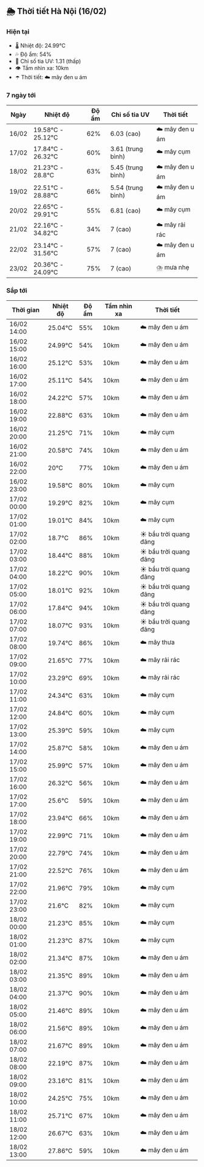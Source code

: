 ## 🌦️ Thời tiết Hà Nội (16/02)

### Hiện tại

- 🌡️ Nhiệt độ: 24.99℃
- 💦 Độ ẩm: 54%
- 🌟 Chỉ số tia UV: 1.31 (thấp)
- 👁️ Tầm nhìn xa: 10km
- ☂️ Thời tiết: ☁️ mây đen u ám

### 7 ngày tới

| Ngày | Nhiệt độ | Độ ẩm | Chỉ số tia UV | Thời tiết |
| --- | --- | --- | --- | --- |
| 16/02 | 19.58℃ - 25.12℃ | 62% | 6.03 (cao) | ☁️ mây đen u ám |
| 17/02 | 17.84℃ - 26.32℃ | 60% | 3.61 (trung bình) | ☁️ mây cụm |
| 18/02 | 21.23℃ - 28.8℃ | 63% | 5.45 (trung bình) | ☁️ mây đen u ám |
| 19/02 | 22.51℃ - 28.88℃ | 66% | 5.54 (trung bình) | ☁️ mây đen u ám |
| 20/02 | 22.65℃ - 29.91℃ | 55% | 6.81 (cao) | ☁️ mây cụm |
| 21/02 | 22.16℃ - 34.82℃ | 34% | 7 (cao) | ☁️ mây rải rác |
| 22/02 | 23.14℃ - 31.56℃ | 57% | 7 (cao) | ☁️ mây đen u ám |
| 23/02 | 20.36℃ - 24.09℃ | 75% | 7 (cao) | ⛈️ mưa nhẹ |

### Sắp tới

| Thời gian | Nhiệt độ | Độ ẩm | Tầm nhìn xa | Thời tiết |
| --- | --- | --- | --- | --- |
| 16/02 14:00 | 25.04℃ | 55% | 10km | ☁️ mây đen u ám |
| 16/02 15:00 | 24.99℃ | 54% | 10km | ☁️ mây đen u ám |
| 16/02 16:00 | 25.12℃ | 53% | 10km | ☁️ mây đen u ám |
| 16/02 17:00 | 25.11℃ | 54% | 10km | ☁️ mây đen u ám |
| 16/02 18:00 | 24.22℃ | 57% | 10km | ☁️ mây đen u ám |
| 16/02 19:00 | 22.88℃ | 63% | 10km | ☁️ mây đen u ám |
| 16/02 20:00 | 21.25℃ | 71% | 10km | ☁️ mây cụm |
| 16/02 21:00 | 20.58℃ | 74% | 10km | ☁️ mây đen u ám |
| 16/02 22:00 | 20℃ | 77% | 10km | ☁️ mây đen u ám |
| 16/02 23:00 | 19.58℃ | 80% | 10km | ☁️ mây cụm |
| 17/02 00:00 | 19.29℃ | 82% | 10km | ☁️ mây cụm |
| 17/02 01:00 | 19.01℃ | 84% | 10km | ☁️ mây cụm |
| 17/02 02:00 | 18.7℃ | 86% | 10km | ☀️ bầu trời quang đãng |
| 17/02 03:00 | 18.44℃ | 88% | 10km | ☀️ bầu trời quang đãng |
| 17/02 04:00 | 18.22℃ | 90% | 10km | ☀️ bầu trời quang đãng |
| 17/02 05:00 | 18.01℃ | 92% | 10km | ☀️ bầu trời quang đãng |
| 17/02 06:00 | 17.84℃ | 94% | 10km | ☀️ bầu trời quang đãng |
| 17/02 07:00 | 18.07℃ | 93% | 10km | ☀️ bầu trời quang đãng |
| 17/02 08:00 | 19.74℃ | 86% | 10km | ☁️ mây thưa |
| 17/02 09:00 | 21.65℃ | 77% | 10km | ☁️ mây rải rác |
| 17/02 10:00 | 23.29℃ | 69% | 10km | ☁️ mây rải rác |
| 17/02 11:00 | 24.34℃ | 63% | 10km | ☁️ mây cụm |
| 17/02 12:00 | 24.84℃ | 60% | 10km | ☁️ mây cụm |
| 17/02 13:00 | 25.39℃ | 59% | 10km | ☁️ mây cụm |
| 17/02 14:00 | 25.87℃ | 58% | 10km | ☁️ mây đen u ám |
| 17/02 15:00 | 25.99℃ | 57% | 10km | ☁️ mây đen u ám |
| 17/02 16:00 | 26.32℃ | 56% | 10km | ☁️ mây đen u ám |
| 17/02 17:00 | 25.6℃ | 59% | 10km | ☁️ mây đen u ám |
| 17/02 18:00 | 23.94℃ | 66% | 10km | ☁️ mây đen u ám |
| 17/02 19:00 | 22.99℃ | 71% | 10km | ☁️ mây đen u ám |
| 17/02 20:00 | 22.79℃ | 74% | 10km | ☁️ mây đen u ám |
| 17/02 21:00 | 22.52℃ | 76% | 10km | ☁️ mây đen u ám |
| 17/02 22:00 | 21.96℃ | 79% | 10km | ☁️ mây cụm |
| 17/02 23:00 | 21.6℃ | 82% | 10km | ☁️ mây cụm |
| 18/02 00:00 | 21.23℃ | 85% | 10km | ☁️ mây cụm |
| 18/02 01:00 | 21.23℃ | 87% | 10km | ☁️ mây cụm |
| 18/02 02:00 | 21.34℃ | 87% | 10km | ☁️ mây đen u ám |
| 18/02 03:00 | 21.35℃ | 89% | 10km | ☁️ mây đen u ám |
| 18/02 04:00 | 21.37℃ | 90% | 10km | ☁️ mây đen u ám |
| 18/02 05:00 | 21.46℃ | 89% | 10km | ☁️ mây đen u ám |
| 18/02 06:00 | 21.56℃ | 89% | 10km | ☁️ mây đen u ám |
| 18/02 07:00 | 21.67℃ | 89% | 10km | ☁️ mây đen u ám |
| 18/02 08:00 | 22.19℃ | 87% | 10km | ☁️ mây đen u ám |
| 18/02 09:00 | 23.16℃ | 81% | 10km | ☁️ mây đen u ám |
| 18/02 10:00 | 24.25℃ | 75% | 10km | ☁️ mây đen u ám |
| 18/02 11:00 | 25.71℃ | 67% | 10km | ☁️ mây đen u ám |
| 18/02 12:00 | 26.67℃ | 63% | 10km | ☁️ mây đen u ám |
| 18/02 13:00 | 27.86℃ | 59% | 10km | ☁️ mây đen u ám |
